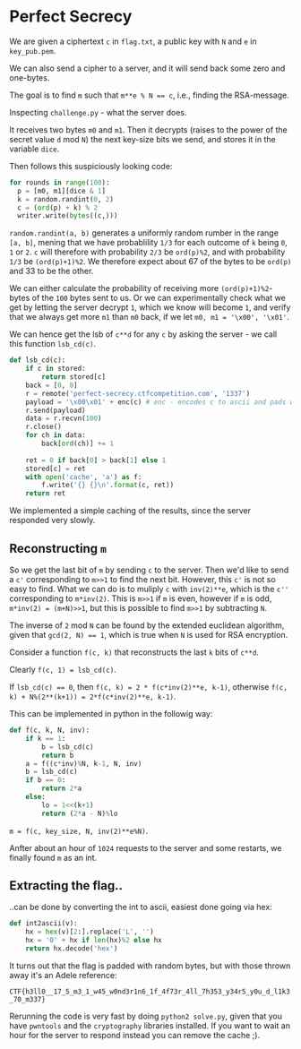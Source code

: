 # Perfect Secrecy
We are given a ciphertext `c` in `flag.txt`, a public key with `N` and `e` in `key_pub.pem`.

We can also send a cipher to a server, and it will send back some zero and one-bytes.

The goal is to find `m` such that `m**e % N == c`, i.e., finding the RSA-message.

Inspecting `challenge.py` - what the server does.

It receives two bytes `m0` and `m1`. Then it decrypts (raises to the power of the secret value `d` mod `N`) the next key-size bits we send, and stores it in the variable `dice`.

Then follows this suspiciously looking code:

```python
for rounds in range(100):
  p = [m0, m1][dice & 1]
  k = random.randint(0, 2)
  c = (ord(p) + k) % 2
  writer.write(bytes((c,)))
```

`random.randint(a, b)` generates a uniformly random rumber in the range `[a, b]`, mening that we have probablility `1/3` for each outcome of `k` being `0`, `1` or `2`. `c` will therefore with probability `2/3` be `ord(p)%2`, and with probability `1/3` be `(ord(p)+1)%2`. We therefore expect about 67 of the bytes to be `ord(p)` and 33 to be the other.

We can either calculate the probability of receiving more `(ord(p)+1)%2`-bytes of the `100` bytes sent to us. Or we can experimentally check what we get by letting the server decrypt `1`, which we know will become `1`, and verify that we always get more `m1` than `m0` back, if we let `m0, m1 = '\x00', '\x01'`.

We can hence get the lsb of `c**d` for any `c` by asking the server - we call this function `lsb_cd(c)`. 

```python 
def lsb_cd(c):
    if c in stored:
        return stored[c]
    back = [0, 0]
    r = remote('perfect-secrecy.ctfcompetition.com', '1337')
    payload = '\x00\x01' + enc(c) # enc - encodes c to ascii and pads with zerobytes.
    r.send(payload)
    data = r.recvn(100)
    r.close()
    for ch in data:
        back[ord(ch)] += 1
    
    ret = 0 if back[0] > back[1] else 1
    stored[c] = ret
    with open('cache', 'a') as f:
        f.write('{} {}\n'.format(c, ret))
    return ret
```

We implemented a simple caching of the results, since the server responded very slowly.

## Reconstructing `m`

So we get the last bit of `m` by sending `c` to the server. Then we'd like to send a `c'` corresponding to `m>>1` to find the next bit. However, this `c'` is not so easy to find. What we can do is to muliply `c` with `inv(2)**e`, which is the `c''` corresponding to `m*inv(2)`. This is `m>>1` if `m` is even, however if `m` is odd, `m*inv(2) = (m+N)>>1`, but this is possible to find `m>>1` by subtracting `N`.

The inverse of `2` mod `N` can be found by the extended euclidean algorithm, given that `gcd(2, N) == 1`, which is true when `N` is used for RSA encryption. 

Consider a function `f(c, k)` that reconstructs the last `k` bits of `c**d`. 

Clearly `f(c, 1) = lsb_cd(c)`. 

If `lsb_cd(c) == 0`, then `f(c, k) = 2 * f(c*inv(2)**e, k-1)`, otherwise `f(c, k) + N%(2**(k+1)) = 2*f(c*inv(2)**e, k-1)`. 

This can be implemented in python in the followig way:

```python
def f(c, k, N, inv):
    if k == 1:
        b = lsb_cd(c) 
        return b
    a = f((c*inv)%N, k-1, N, inv)
    b = lsb_cd(c) 
    if b == 0:
        return 2*a
    else:
        lo = 1<<(k+1)
        return (2*a - N)%lo
```

`m = f(c, key_size, N, inv(2)**e%N)`.

Anfter about an hour of `1024` requests to the server and some restarts, we finally found `m` as an int.

## Extracting the flag.. 
..can be done by converting the int to ascii, easiest done going via hex:

```python
def int2ascii(v):
    hx = hex(v)[2:].replace('L', '')
    hx = '0' + hx if len(hx)%2 else hx
    return hx.decode('hex')
```

It turns out that the flag is padded with random bytes, but with those thrown away it's an Adele reference:

`CTF{h3ll0__17_5_m3_1_w45_w0nd3r1n6_1f_4f73r_4ll_7h353_y34r5_y0u_d_l1k3_70_m337}`

Rerunning the code is very fast by doing `python2 solve.py`, given that you have `pwntools` and the `cryptography` libraries installed. If you want to wait an hour for the server to respond instead you can remove the cache ;).
